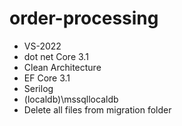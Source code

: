 # order-processing
 -  VS-2022
 -  dot net Core 3.1
 -  Clean Architecture
 -  EF Core 3.1 
 -  Serilog	
 -  (localdb)\\mssqllocaldb 
 -  Delete all files from migration folder	
